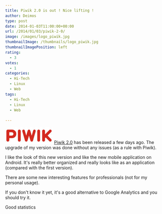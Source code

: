 ```yaml
---
title: Piwik 2.0 is out ! Nice lifting !
author: Deimos
type: post
date: 2014-01-03T11:00:00+00:00
url: /2014/01/03/piwik-2-0/
image: /images/logo_piwik.jpg
thumbnailImage: /thumbnails/logo_piwik.jpg
thumbnailImagePosition: left
rating:
  - 3
votes:
  - 1
categories:
  - Hi-Tech
  - Linux
  - Web
tags:
  - Hi-Tech
  - Linux
  - Web

---
```

![Piwik-logo](/images/logo_piwik.jpg)
[Piwik 2.0](http://piwik.org/) has been released a few days ago. The upgrade of my version was done without any issues (as a rule with Piwik).

I like the look of this new version and like the new mobile application on Android. It's really better organized and really looks like as an application (compared with the first version).

There are some new interesting features for professionals (not for my personal usage).

If you don't know it yet, it's a good alternative to Google Analytics and you should try it.

Good statistics